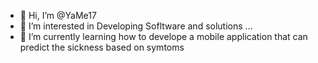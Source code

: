 - 👋 Hi, I’m @YaMe17
- 👀 I’m interested in Developing Sofltware and solutions ...
- 🌱 I’m currently learning how to develope a mobile application that can predict the sickness based on symtoms

<!---
YaMe17/YaMe17 is a ✨ special ✨ repository because its `README.md` (this file) appears on your GitHub profile.
You can click the Preview link to take a look at your changes.
--->
